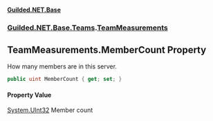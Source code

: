 #### [Guilded.NET.Base](Guilded_NET_Base.md 'Guilded.NET.Base')
### [Guilded.NET.Base.Teams](Guilded_NET_Base.md#Guilded_NET_Base_Teams 'Guilded.NET.Base.Teams').[TeamMeasurements](TeamMeasurements.md 'Guilded.NET.Base.Teams.TeamMeasurements')
## TeamMeasurements.MemberCount Property
How many members are in this server.  
```csharp
public uint MemberCount { get; set; }
```
#### Property Value
[System.UInt32](https://docs.microsoft.com/en-us/dotnet/api/System.UInt32 'System.UInt32')
Member count
